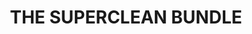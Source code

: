 ---
language: en
sku: THE-SUPERCLEAN-BUNDLE
title: THE SUPERCLEAN BUNDLE
color: hsl(56, 100%, 50%)
cover:
  image: '../../../assets/products/K3-SUPERCLEAN-BUNDLE/cover.png'
  title: THE SUPERCLEAN BUNDLE
  text: The K3 Follow Me is a high-pressure cleaner that uses a concentrated jet of water to clean even the most stubborn of stains across your outdoor spaces.
  button: Get the Deal!
introduction:
  introLine: ''
  label: ''
  image: ''
  title: THE SUPERCLEAN BUNDLE
  subtitle: Karcher’s 1800 PSI K3 Follow Me pressure washer is designed to “follow you” while you work
  text: Compact and convenient design delivers strong cleaning power for most household jobs. The Vario spray wand allows for quick adjustment between low and high pressure without the need to switch nozzles. For stubborn stains, the patented Dirtblaster® spray wand will clean up the toughest areas. Onboard detergent tank included!
  images: 
    - '../../../assets/products/K3-SUPERCLEAN-BUNDLE/header.png'
  video: '/videos/KARCHER-AD.mp4'
features:
  title: The All-Mighty
  subtitle: ''
  text: With a wide-range of application, from bicycles , lawn care equipment and tools, outdoor furniture, house siding and fences, motorcycles and ATV's and compact vehicles to steps and walkways, medium and large cars, trucks and SUV's and even RV's and 4x4's, there is no surface K3 won’t make shine again!
  image: '../../../assets/products/K3-SUPERCLEAN-BUNDLE/front.jpg'
  video: ''
slider:
  - type: slide
    id: 1
    title: Unique 4-wheel design
    text: Mobile and highly manoeuvrable. Prevents unnecessary work interruptions through repositioning the device
  - type: slide
    id: 2
    title: Clean tank solution
    text: The practical cleaning agent tank simplifies the application of cleaning agents. Kärcher detergents increase efficiency and help protect and care for the surfaces you clean.
  - type: slide
    id: 3
    title: Quick connect
    text: The high pressure hose is quick and easy to attach and remove from the pressure washer and spray gun.
  - type: slide
    id: 4
    title: Dirt Blaster
    text: Dirtblaster Wand for particularly stubborn dirt. Excellent cleaning result, especially on stubborn dirt. Up to 80% greater cleaning performance (in terms of removal) compared to the VPS.
highlights:
  - type: image
    id: highlight-1
    image: '../../../assets/products/K3-SUPERCLEAN-BUNDLE/gallery/1.jpg'
    video: ''
  - type: image
    id: highlight-2
    image: '../../../assets/products/K3-SUPERCLEAN-BUNDLE/gallery/2.jpg'
    video: ''
  - type: video
    id: highlight-3
    image: '../../../assets/products/K3-SUPERCLEAN-BUNDLE/gallery/3.jpg'
    video: '/videos/K3-SUPERCLEAN-BUNDLE.mp4'
store:
  title: Bundled with FREE accessories!
  text: Buy it today and receive your Karcher K3 along with 3 absolutely FREE products to even further enhance your washing experience!
  items:
    - title: O2PRO Microfiber Gold Multi-Purpose Towel
      subtitle: Made in Korea
      image: '../../../assets/products/K3-SUPERCLEAN-BUNDLE/bundle/1.png'
      description: Thanks to its' double sided glossy finish, it grabs and removes the wax completely from the paint surface, and cleans dirt and dust like a magnet without leaving any marks. For cars, boats, motorbikes and for all house purposes.
    - title: Super Dryer MA FRA towel
      subtitle: Made in China
      image: '../../../assets/products/K3-SUPERCLEAN-BUNDLE/bundle/2.png'
      description: Ideal for the drying without leaving any traces, marks, circles or scratches. Great absorbency (up to 3.5 times its weight). It does not leave any traces on the glass (use the part without long threads), it is very easy to use and handle.
    - title: Shampoo Power MA FRA 1Ltr
      subtitle: Made in Italy
      image: '../../../assets/products/K3-SUPERCLEAN-BUNDLE/bundle/3.png'
      description: Highly concentrated shampoo to remove grease, with high foam and easy rinse. Saves a lot of water and leaves no residue or marks after rinsing. Totally safe to use with aluminum, enameled edges, matte paints and wax layers.
buyButton:
  text: Buy Now
tutorialButton:
  text: Watch Video
  icon: play
description:
  title: Get it Today!
  subtitle: ''
  text: Don’t wait another minute! Order your K3 and find out why it was recognized with a Family Handyman Editor's Choice Award! Take your cleaning to the next level today!
  images:
    - '../../../assets/products/K3-SUPERCLEAN-BUNDLE/footer.png'
---
